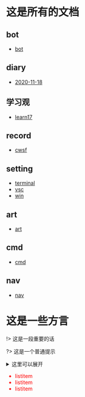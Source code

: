 # 这是所有的文档

## bot
- [bot](bot/README.md)

## diary
- [2020-11-18](diary/2020-11-18.md)

## 学习观
- [learn17](learn/learn17.md)

## record
- [cwsf](record/cwsf.md)

## setting
- [terminal](setting/terminal.md)
- [vsc](setting/vsc.md)
- [win](setting/win.md)

## art
- [art](art/README.md)

## cmd
- [cmd](cmd/win.md)

## nav
- [nav](nav/README.md)



# 这是一些方言

!> 这是一段重要的话

?> 这是一个普通提示

<details>
<summary>这里可以展开</summary>

- hello
- hi

</details>

<div style='color: red'>

- listitem
- listitem
- listitem

</div>